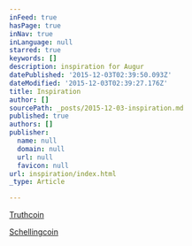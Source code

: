 ```yaml
---
inFeed: true
hasPage: true
inNav: true
inLanguage: null
starred: true
keywords: []
description: inspiration for Augur
datePublished: '2015-12-03T02:39:50.093Z'
dateModified: '2015-12-03T02:39:27.176Z'
title: Inspiration
author: []
sourcePath: _posts/2015-12-03-inspiration.md
published: true
authors: []
publisher:
  name: null
  domain: null
  url: null
  favicon: null
url: inspiration/index.html
_type: Article

---
```

[Truthcoin][0]

[Schellingcoin][1]

[0]: http://bitcoinhivemind.com/papers/hivemind-whitepaper.pdf
[1]: https://blog.ethereum.org/2014/03/28/schellingcoin-a-minimal-trust-universal-data-feed/